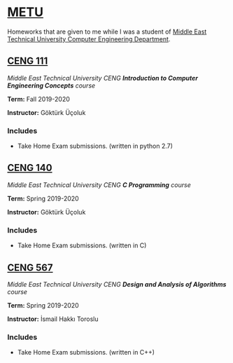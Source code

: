 # [METU](https://www.metu.edu.tr/)
Homeworks that are given to me while I was a student of [Middle East Technical University Computer Engineering Department](https://ceng.metu.edu.tr/).
## [CENG 111](https://github.com/e-hengirmen/METU/tree/master/CENG111)
_Middle East Technical University CENG **Introduction to Computer Engineering Concepts** course_

**Term:** Fall 2019-2020

**Instructor:** Göktürk Üçoluk
### Includes

* Take Home Exam submissions. (written in python 2.7)
## [CENG 140](https://github.com/e-hengirmen/METU/tree/master/CENG140)
_Middle East Technical University CENG **C Programming** course_

**Term:** Spring 2019-2020

**Instructor:** Göktürk Üçoluk
### Includes
* Take Home Exam submissions. (written in C)
## [CENG 567](https://github.com/e-hengirmen/METU/tree/master/CENG567)
_Middle East Technical University CENG **Design and Analysis of Algorithms** course_

**Term:** Spring 2019-2020

**Instructor:** İsmail Hakkı Toroslu
### Includes
* Take Home Exam submissions. (written in C++)
